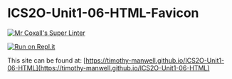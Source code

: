 # ICS2O-Unit1-06-HTML-Favicon

[![Mr Coxall's Super Linter](https://github.com/Timothy-Manwell/ICS2O-Unit1-06-HTML/workflows/Mr%20Coxall's%20Super%20Linter/badge.svg)](https://github.com/Timothy-Manwell/ICS2O-Unit1-06-HTML/actions/)

[![Run on Repl.it](https://repl.it/badge/github/Timothy-Manwell/ICS2O-Unit1-06-HTML)](https://repl.it/github/Timothy-Manwell/ICS2O-Unit1-06-HTML)

This site can be found at: [https://timothy-manwell.github.io/ICS2O-Unit1-06-HTML](https://timothy-manwell.github.io/ICS2O-Unit1-06-HTML)
